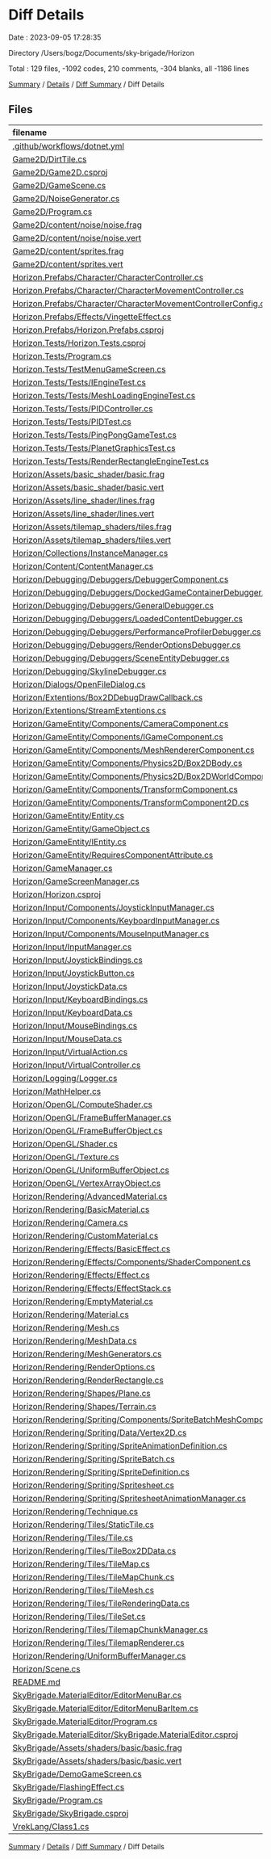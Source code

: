 # Diff Details

Date : 2023-09-05 17:28:35

Directory /Users/bogz/Documents/sky-brigade/Horizon

Total : 129 files,  -1092 codes, 210 comments, -304 blanks, all -1186 lines

[Summary](results.md) / [Details](details.md) / [Diff Summary](diff.md) / Diff Details

## Files
| filename | language | code | comment | blank | total |
| :--- | :--- | ---: | ---: | ---: | ---: |
| [.github/workflows/dotnet.yml](/.github/workflows/dotnet.yml) | YAML | -58 | 0 | -16 | -74 |
| [Game2D/DirtTile.cs](/Game2D/DirtTile.cs) | C# | -18 | 0 | -6 | -24 |
| [Game2D/Game2D.csproj](/Game2D/Game2D.csproj) | XML | -60 | 0 | -3 | -63 |
| [Game2D/GameScene.cs](/Game2D/GameScene.cs) | C# | -99 | 0 | -30 | -129 |
| [Game2D/NoiseGenerator.cs](/Game2D/NoiseGenerator.cs) | C# | -53 | 0 | -18 | -71 |
| [Game2D/Program.cs](/Game2D/Program.cs) | C# | -13 | 0 | -2 | -15 |
| [Game2D/content/noise/noise.frag](/Game2D/content/noise/noise.frag) | GLSL | -26 | -8 | -12 | -46 |
| [Game2D/content/noise/noise.vert](/Game2D/content/noise/noise.vert) | GLSL | -10 | -1 | -5 | -16 |
| [Game2D/content/sprites.frag](/Game2D/content/sprites.frag) | GLSL | -8 | 0 | -5 | -13 |
| [Game2D/content/sprites.vert](/Game2D/content/sprites.vert) | GLSL | -25 | -2 | -10 | -37 |
| [Horizon.Prefabs/Character/CharacterController.cs](/Horizon.Prefabs/Character/CharacterController.cs) | C# | -23 | -1 | -5 | -29 |
| [Horizon.Prefabs/Character/CharacterMovementController.cs](/Horizon.Prefabs/Character/CharacterMovementController.cs) | C# | -49 | -2 | -15 | -66 |
| [Horizon.Prefabs/Character/CharacterMovementControllerConfig.cs](/Horizon.Prefabs/Character/CharacterMovementControllerConfig.cs) | C# | -14 | 0 | -2 | -16 |
| [Horizon.Prefabs/Effects/VingetteEffect.cs](/Horizon.Prefabs/Effects/VingetteEffect.cs) | C# | -40 | -3 | -11 | -54 |
| [Horizon.Prefabs/Horizon.Prefabs.csproj](/Horizon.Prefabs/Horizon.Prefabs.csproj) | XML | -21 | 0 | -4 | -25 |
| [Horizon.Tests/Horizon.Tests.csproj](/Horizon.Tests/Horizon.Tests.csproj) | XML | -70 | 0 | -4 | -74 |
| [Horizon.Tests/Program.cs](/Horizon.Tests/Program.cs) | C# | -15 | 0 | -3 | -18 |
| [Horizon.Tests/TestMenuGameScreen.cs](/Horizon.Tests/TestMenuGameScreen.cs) | C# | -96 | -4 | -29 | -129 |
| [Horizon.Tests/Tests/IEngineTest.cs](/Horizon.Tests/Tests/IEngineTest.cs) | C# | -13 | 0 | -4 | -17 |
| [Horizon.Tests/Tests/MeshLoadingEngineTest.cs](/Horizon.Tests/Tests/MeshLoadingEngineTest.cs) | C# | -108 | -10 | -23 | -141 |
| [Horizon.Tests/Tests/PIDController.cs](/Horizon.Tests/Tests/PIDController.cs) | C# | -32 | 0 | -8 | -40 |
| [Horizon.Tests/Tests/PIDTest.cs](/Horizon.Tests/Tests/PIDTest.cs) | C# | -79 | 0 | -16 | -95 |
| [Horizon.Tests/Tests/PingPongGameTest.cs](/Horizon.Tests/Tests/PingPongGameTest.cs) | C# | -112 | 0 | -29 | -141 |
| [Horizon.Tests/Tests/PlanetGraphicsTest.cs](/Horizon.Tests/Tests/PlanetGraphicsTest.cs) | C# | -92 | -6 | -26 | -124 |
| [Horizon.Tests/Tests/RenderRectangleEngineTest.cs](/Horizon.Tests/Tests/RenderRectangleEngineTest.cs) | C# | -45 | 0 | -12 | -57 |
| [Horizon/Assets/basic_shader/basic.frag](/Horizon/Assets/basic_shader/basic.frag) | GLSL | 6 | 0 | 1 | 7 |
| [Horizon/Assets/basic_shader/basic.vert](/Horizon/Assets/basic_shader/basic.vert) | GLSL | 2 | 0 | 0 | 2 |
| [Horizon/Assets/line_shader/lines.frag](/Horizon/Assets/line_shader/lines.frag) | GLSL | 19 | 0 | 6 | 25 |
| [Horizon/Assets/line_shader/lines.vert](/Horizon/Assets/line_shader/lines.vert) | GLSL | 15 | 1 | 5 | 21 |
| [Horizon/Assets/tilemap_shaders/tiles.frag](/Horizon/Assets/tilemap_shaders/tiles.frag) | GLSL | 2 | 0 | 1 | 3 |
| [Horizon/Assets/tilemap_shaders/tiles.vert](/Horizon/Assets/tilemap_shaders/tiles.vert) | GLSL | 3 | 0 | -1 | 2 |
| [Horizon/Collections/InstanceManager.cs](/Horizon/Collections/InstanceManager.cs) | C# | -3 | 0 | 0 | -3 |
| [Horizon/Content/ContentManager.cs](/Horizon/Content/ContentManager.cs) | C# | -8 | 0 | -2 | -10 |
| [Horizon/Debugging/Debuggers/DebuggerComponent.cs](/Horizon/Debugging/Debuggers/DebuggerComponent.cs) | C# | -1 | 0 | 1 | 0 |
| [Horizon/Debugging/Debuggers/DockedGameContainerDebugger.cs](/Horizon/Debugging/Debuggers/DockedGameContainerDebugger.cs) | C# | -3 | 0 | -3 | -6 |
| [Horizon/Debugging/Debuggers/GeneralDebugger.cs](/Horizon/Debugging/Debuggers/GeneralDebugger.cs) | C# | -4 | 0 | -1 | -5 |
| [Horizon/Debugging/Debuggers/LoadedContentDebugger.cs](/Horizon/Debugging/Debuggers/LoadedContentDebugger.cs) | C# | -3 | 0 | -5 | -8 |
| [Horizon/Debugging/Debuggers/PerformanceProfilerDebugger.cs](/Horizon/Debugging/Debuggers/PerformanceProfilerDebugger.cs) | C# | 3 | 0 | -3 | 0 |
| [Horizon/Debugging/Debuggers/RenderOptionsDebugger.cs](/Horizon/Debugging/Debuggers/RenderOptionsDebugger.cs) | C# | -3 | 0 | -2 | -5 |
| [Horizon/Debugging/Debuggers/SceneEntityDebugger.cs](/Horizon/Debugging/Debuggers/SceneEntityDebugger.cs) | C# | 3 | 0 | -3 | 0 |
| [Horizon/Debugging/SkylineDebugger.cs](/Horizon/Debugging/SkylineDebugger.cs) | C# | -2 | 0 | -2 | -4 |
| [Horizon/Dialogs/OpenFileDialog.cs](/Horizon/Dialogs/OpenFileDialog.cs) | C# | -16 | -14 | -7 | -37 |
| [Horizon/Extentions/Box2DDebugDrawCallback.cs](/Horizon/Extentions/Box2DDebugDrawCallback.cs) | C# | 175 | 3 | 50 | 228 |
| [Horizon/Extentions/StreamExtentions.cs](/Horizon/Extentions/StreamExtentions.cs) | C# | 15 | 0 | 2 | 17 |
| [Horizon/GameEntity/Components/CameraComponent.cs](/Horizon/GameEntity/Components/CameraComponent.cs) | C# | -4 | 0 | 1 | -3 |
| [Horizon/GameEntity/Components/IGameComponent.cs](/Horizon/GameEntity/Components/IGameComponent.cs) | C# | 0 | 0 | -1 | -1 |
| [Horizon/GameEntity/Components/MeshRendererComponent.cs](/Horizon/GameEntity/Components/MeshRendererComponent.cs) | C# | -2 | 1 | 0 | -1 |
| [Horizon/GameEntity/Components/Physics2D/Box2DBody.cs](/Horizon/GameEntity/Components/Physics2D/Box2DBody.cs) | C# | 29 | 0 | 7 | 36 |
| [Horizon/GameEntity/Components/Physics2D/Box2DWorldComponent.cs](/Horizon/GameEntity/Components/Physics2D/Box2DWorldComponent.cs) | C# | 21 | 0 | 6 | 27 |
| [Horizon/GameEntity/Components/TransformComponent.cs](/Horizon/GameEntity/Components/TransformComponent.cs) | C# | 0 | 0 | -3 | -3 |
| [Horizon/GameEntity/Components/TransformComponent2D.cs](/Horizon/GameEntity/Components/TransformComponent2D.cs) | C# | 47 | 47 | 15 | 109 |
| [Horizon/GameEntity/Entity.cs](/Horizon/GameEntity/Entity.cs) | C# | 4 | 3 | 0 | 7 |
| [Horizon/GameEntity/GameObject.cs](/Horizon/GameEntity/GameObject.cs) | C# | -1 | 0 | -1 | -2 |
| [Horizon/GameEntity/IEntity.cs](/Horizon/GameEntity/IEntity.cs) | C# | 8 | 0 | 1 | 9 |
| [Horizon/GameEntity/RequiresComponentAttribute.cs](/Horizon/GameEntity/RequiresComponentAttribute.cs) | C# | -6 | 0 | -2 | -8 |
| [Horizon/GameManager.cs](/Horizon/GameManager.cs) | C# | 4 | 4 | 3 | 11 |
| [Horizon/GameScreenManager.cs](/Horizon/GameScreenManager.cs) | C# | 24 | 0 | 7 | 31 |
| [Horizon/Horizon.csproj](/Horizon/Horizon.csproj) | XML | 16 | 0 | 0 | 16 |
| [Horizon/Input/Components/JoystickInputManager.cs](/Horizon/Input/Components/JoystickInputManager.cs) | C# | -1 | 0 | -1 | -2 |
| [Horizon/Input/Components/KeyboardInputManager.cs](/Horizon/Input/Components/KeyboardInputManager.cs) | C# | 0 | 0 | -1 | -1 |
| [Horizon/Input/Components/MouseInputManager.cs](/Horizon/Input/Components/MouseInputManager.cs) | C# | -1 | 0 | -1 | -2 |
| [Horizon/Input/InputManager.cs](/Horizon/Input/InputManager.cs) | C# | -3 | 0 | -2 | -5 |
| [Horizon/Input/JoystickBindings.cs](/Horizon/Input/JoystickBindings.cs) | C# | 0 | 0 | -1 | -1 |
| [Horizon/Input/JoystickButton.cs](/Horizon/Input/JoystickButton.cs) | C# | 0 | 0 | -1 | -1 |
| [Horizon/Input/JoystickData.cs](/Horizon/Input/JoystickData.cs) | C# | 0 | 0 | -1 | -1 |
| [Horizon/Input/KeyboardBindings.cs](/Horizon/Input/KeyboardBindings.cs) | C# | -1 | 0 | -1 | -2 |
| [Horizon/Input/KeyboardData.cs](/Horizon/Input/KeyboardData.cs) | C# | 0 | 0 | -1 | -1 |
| [Horizon/Input/MouseBindings.cs](/Horizon/Input/MouseBindings.cs) | C# | -1 | 0 | -1 | -2 |
| [Horizon/Input/MouseData.cs](/Horizon/Input/MouseData.cs) | C# | 0 | 0 | -1 | -1 |
| [Horizon/Input/VirtualAction.cs](/Horizon/Input/VirtualAction.cs) | C# | 0 | 0 | -1 | -1 |
| [Horizon/Input/VirtualController.cs](/Horizon/Input/VirtualController.cs) | C# | 0 | 0 | -1 | -1 |
| [Horizon/Logging/Logger.cs](/Horizon/Logging/Logger.cs) | C# | -9 | 0 | -2 | -11 |
| [Horizon/MathHelper.cs](/Horizon/MathHelper.cs) | C# | 5 | 0 | 1 | 6 |
| [Horizon/OpenGL/ComputeShader.cs](/Horizon/OpenGL/ComputeShader.cs) | C# | -1 | 0 | -3 | -4 |
| [Horizon/OpenGL/FrameBufferManager.cs](/Horizon/OpenGL/FrameBufferManager.cs) | C# | 0 | 0 | -1 | -1 |
| [Horizon/OpenGL/FrameBufferObject.cs](/Horizon/OpenGL/FrameBufferObject.cs) | C# | -2 | 0 | -2 | -4 |
| [Horizon/OpenGL/Shader.cs](/Horizon/OpenGL/Shader.cs) | C# | 14 | 0 | 5 | 19 |
| [Horizon/OpenGL/Texture.cs](/Horizon/OpenGL/Texture.cs) | C# | 17 | 4 | 4 | 25 |
| [Horizon/OpenGL/UniformBufferObject.cs](/Horizon/OpenGL/UniformBufferObject.cs) | C# | -2 | 0 | 0 | -2 |
| [Horizon/OpenGL/VertexArrayObject.cs](/Horizon/OpenGL/VertexArrayObject.cs) | C# | -1 | 0 | 0 | -1 |
| [Horizon/Rendering/AdvancedMaterial.cs](/Horizon/Rendering/AdvancedMaterial.cs) | C# | -1 | 0 | 0 | -1 |
| [Horizon/Rendering/BasicMaterial.cs](/Horizon/Rendering/BasicMaterial.cs) | C# | -2 | 0 | 0 | -2 |
| [Horizon/Rendering/Camera.cs](/Horizon/Rendering/Camera.cs) | C# | 6 | 0 | 3 | 9 |
| [Horizon/Rendering/CustomMaterial.cs](/Horizon/Rendering/CustomMaterial.cs) | C# | -1 | 0 | -1 | -2 |
| [Horizon/Rendering/Effects/BasicEffect.cs](/Horizon/Rendering/Effects/BasicEffect.cs) | C# | -1 | 0 | -5 | -6 |
| [Horizon/Rendering/Effects/Components/ShaderComponent.cs](/Horizon/Rendering/Effects/Components/ShaderComponent.cs) | C# | -1 | 0 | -7 | -8 |
| [Horizon/Rendering/Effects/Effect.cs](/Horizon/Rendering/Effects/Effect.cs) | C# | -4 | 0 | -1 | -5 |
| [Horizon/Rendering/Effects/EffectStack.cs](/Horizon/Rendering/Effects/EffectStack.cs) | C# | -3 | 0 | -1 | -4 |
| [Horizon/Rendering/EmptyMaterial.cs](/Horizon/Rendering/EmptyMaterial.cs) | C# | 0 | 0 | -1 | -1 |
| [Horizon/Rendering/Material.cs](/Horizon/Rendering/Material.cs) | C# | -1 | 0 | 1 | 0 |
| [Horizon/Rendering/Mesh.cs](/Horizon/Rendering/Mesh.cs) | C# | -3 | 0 | -2 | -5 |
| [Horizon/Rendering/MeshData.cs](/Horizon/Rendering/MeshData.cs) | C# | 0 | 0 | -1 | -1 |
| [Horizon/Rendering/MeshGenerators.cs](/Horizon/Rendering/MeshGenerators.cs) | C# | -1 | 0 | -3 | -4 |
| [Horizon/Rendering/RenderOptions.cs](/Horizon/Rendering/RenderOptions.cs) | C# | 0 | 0 | 2 | 2 |
| [Horizon/Rendering/RenderRectangle.cs](/Horizon/Rendering/RenderRectangle.cs) | C# | -17 | 0 | -7 | -24 |
| [Horizon/Rendering/Shapes/Plane.cs](/Horizon/Rendering/Shapes/Plane.cs) | C# | -2 | 0 | 0 | -2 |
| [Horizon/Rendering/Shapes/Terrain.cs](/Horizon/Rendering/Shapes/Terrain.cs) | C# | -1 | 0 | -3 | -4 |
| [Horizon/Rendering/Spriting/Components/SpriteBatchMeshComponent.cs](/Horizon/Rendering/Spriting/Components/SpriteBatchMeshComponent.cs) | C# | -5 | 0 | -3 | -8 |
| [Horizon/Rendering/Spriting/Data/Vertex2D.cs](/Horizon/Rendering/Spriting/Data/Vertex2D.cs) | C# | -1 | 0 | 0 | -1 |
| [Horizon/Rendering/Spriting/SpriteAnimationDefinition.cs](/Horizon/Rendering/Spriting/SpriteAnimationDefinition.cs) | C# | 0 | 0 | -2 | -2 |
| [Horizon/Rendering/Spriting/SpriteBatch.cs](/Horizon/Rendering/Spriting/SpriteBatch.cs) | C# | -19 | 0 | -3 | -22 |
| [Horizon/Rendering/Spriting/SpriteDefinition.cs](/Horizon/Rendering/Spriting/SpriteDefinition.cs) | C# | 0 | 0 | -2 | -2 |
| [Horizon/Rendering/Spriting/Spritesheet.cs](/Horizon/Rendering/Spriting/Spritesheet.cs) | C# | 0 | 0 | -2 | -2 |
| [Horizon/Rendering/Spriting/SpritesheetAnimationManager.cs](/Horizon/Rendering/Spriting/SpritesheetAnimationManager.cs) | C# | -3 | 0 | 0 | -3 |
| [Horizon/Rendering/Technique.cs](/Horizon/Rendering/Technique.cs) | C# | -4 | 0 | -3 | -7 |
| [Horizon/Rendering/Tiles/StaticTile.cs](/Horizon/Rendering/Tiles/StaticTile.cs) | C# | 27 | 0 | 5 | 32 |
| [Horizon/Rendering/Tiles/Tile.cs](/Horizon/Rendering/Tiles/Tile.cs) | C# | 35 | 68 | 11 | 114 |
| [Horizon/Rendering/Tiles/TileBox2DData.cs](/Horizon/Rendering/Tiles/TileBox2DData.cs) | C# | 14 | 3 | 2 | 19 |
| [Horizon/Rendering/Tiles/TileMap.cs](/Horizon/Rendering/Tiles/TileMap.cs) | C# | 125 | 61 | 36 | 222 |
| [Horizon/Rendering/Tiles/TileMapChunk.cs](/Horizon/Rendering/Tiles/TileMapChunk.cs) | C# | 73 | 91 | 27 | 191 |
| [Horizon/Rendering/Tiles/TileMesh.cs](/Horizon/Rendering/Tiles/TileMesh.cs) | C# | 13 | 0 | -3 | 10 |
| [Horizon/Rendering/Tiles/TileRenderingData.cs](/Horizon/Rendering/Tiles/TileRenderingData.cs) | C# | 7 | 0 | 0 | 7 |
| [Horizon/Rendering/Tiles/TileSet.cs](/Horizon/Rendering/Tiles/TileSet.cs) | C# | 19 | 4 | 4 | 27 |
| [Horizon/Rendering/Tiles/TilemapChunkManager.cs](/Horizon/Rendering/Tiles/TilemapChunkManager.cs) | C# | 17 | -4 | 1 | 14 |
| [Horizon/Rendering/Tiles/TilemapRenderer.cs](/Horizon/Rendering/Tiles/TilemapRenderer.cs) | C# | -8 | 1 | -1 | -8 |
| [Horizon/Rendering/UniformBufferManager.cs](/Horizon/Rendering/UniformBufferManager.cs) | C# | 7 | 1 | 1 | 9 |
| [Horizon/Scene.cs](/Horizon/Scene.cs) | C# | -5 | 0 | -1 | -6 |
| [README.md](/README.md) | Markdown | -8 | 0 | -4 | -12 |
| [SkyBrigade.MaterialEditor/EditorMenuBar.cs](/SkyBrigade.MaterialEditor/EditorMenuBar.cs) | C# | -28 | -6 | -8 | -42 |
| [SkyBrigade.MaterialEditor/EditorMenuBarItem.cs](/SkyBrigade.MaterialEditor/EditorMenuBarItem.cs) | C# | -7 | 0 | -1 | -8 |
| [SkyBrigade.MaterialEditor/Program.cs](/SkyBrigade.MaterialEditor/Program.cs) | C# | -122 | -6 | -31 | -159 |
| [SkyBrigade.MaterialEditor/SkyBrigade.MaterialEditor.csproj](/SkyBrigade.MaterialEditor/SkyBrigade.MaterialEditor.csproj) | XML | -20 | 0 | -2 | -22 |
| [SkyBrigade/Assets/shaders/basic/basic.frag](/SkyBrigade/Assets/shaders/basic/basic.frag) | GLSL | -8 | 0 | -3 | -11 |
| [SkyBrigade/Assets/shaders/basic/basic.vert](/SkyBrigade/Assets/shaders/basic/basic.vert) | GLSL | -13 | -1 | -5 | -19 |
| [SkyBrigade/DemoGameScreen.cs](/SkyBrigade/DemoGameScreen.cs) | C# | -75 | -10 | -22 | -107 |
| [SkyBrigade/FlashingEffect.cs](/SkyBrigade/FlashingEffect.cs) | C# | -23 | -4 | -6 | -33 |
| [SkyBrigade/Program.cs](/SkyBrigade/Program.cs) | C# | -15 | 0 | -2 | -17 |
| [SkyBrigade/SkyBrigade.csproj](/SkyBrigade/SkyBrigade.csproj) | XML | -47 | 0 | -2 | -49 |
| [VrekLang/Class1.cs](/VrekLang/Class1.cs) | C# | -161 | 0 | -19 | -180 |

[Summary](results.md) / [Details](details.md) / [Diff Summary](diff.md) / Diff Details